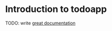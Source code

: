 # Introduction to todoapp

TODO: write [great documentation](http://jacobian.org/writing/what-to-write/)
